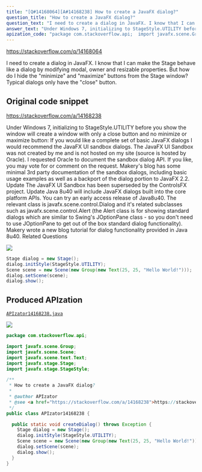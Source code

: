 ```yaml
---
title: "[Q#14168064][A#14168238] How to create a JavaFX dialog?"
question_title: "How to create a JavaFX dialog?"
question_text: "I need to create a dialog in JavaFX. I know that I can make the Stage behave like a dialog by modifying modal, owner and resizable properties. But how do I hide the \"minimize\" and \"maximize\" buttons from the Stage window? Typical dialogs only have the \"close\" button."
answer_text: "Under Windows 7, initializing to StageStyle.UTILITY before you show the window will create a window with only a close button and no minimize or maximize button: If you would like a complete set of basic JavaFX dialogs I would recommend the JavaFX UI sandbox dialogs. The JavaFX UI Sandbox was not created by me and is not hosted on my site (source is hosted by Oracle).  I requested Oracle to document the sandbox dialog API.  If you like, you may vote for or comment on the request. Makery's blog has some minimal 3rd party documentation of the sandbox dialogs, including basic usage examples as well as a backport of the dialog portion to JavaFX 2.2. Update The JavaFX UI Sandbox has been superseded by the ControlsFX project. Update Java 8u40 will include JavaFX dialogs built into the core platform APIs.  You can try an early access release of Java8u40.  The relevant class is javafx.scene.control.Dialog and it's related subclasses such as javafx.scene.control.Alert (the Alert class is for showing standard dialogs which are similar to Swing's JOptionPane class - so you don't need to use JOptionPane to get out of the box standard dialog functionality). Makery wrote a new blog tutorial for dialog functionality provided in Java 8u40. Related Questions"
apization_code: "package com.stackoverflow.api;  import javafx.scene.Group; import javafx.scene.Scene; import javafx.scene.text.Text; import javafx.stage.Stage; import javafx.stage.StageStyle;  /**  * How to create a JavaFX dialog?  *  * @author APIzator  * @see <a href=\"https://stackoverflow.com/a/14168238\">https://stackoverflow.com/a/14168238</a>  */ public class APIzator14168238 {    public static void createDialog() throws Exception {     Stage dialog = new Stage();     dialog.initStyle(StageStyle.UTILITY);     Scene scene = new Scene(new Group(new Text(25, 25, \"Hello World!\")));     dialog.setScene(scene);     dialog.show();   } }"
---
```


https://stackoverflow.com/q/14168064

I need to create a dialog in JavaFX. I know that I can make the Stage behave like a dialog by modifying modal, owner and resizable properties.
But how do I hide the &quot;minimize&quot; and &quot;maximize&quot; buttons from the Stage window? Typical dialogs only have the &quot;close&quot; button.



## Original code snippet

https://stackoverflow.com/a/14168238

Under Windows 7, initializing to StageStyle.UTILITY before you show the window will create a window with only a close button and no minimize or maximize button:
If you would like a complete set of basic JavaFX dialogs I would recommend the JavaFX UI sandbox dialogs.
The JavaFX UI Sandbox was not created by me and is not hosted on my site (source is hosted by Oracle).  I requested Oracle to document the sandbox dialog API.  If you like, you may vote for or comment on the request.
Makery&#x27;s blog has some minimal 3rd party documentation of the sandbox dialogs, including basic usage examples as well as a backport of the dialog portion to JavaFX 2.2.
Update
The JavaFX UI Sandbox has been superseded by the ControlsFX project.
Update
Java 8u40 will include JavaFX dialogs built into the core platform APIs.  You can try an early access release of Java8u40.  The relevant class is javafx.scene.control.Dialog and it&#x27;s related subclasses such as javafx.scene.control.Alert (the Alert class is for showing standard dialogs which are similar to Swing&#x27;s JOptionPane class - so you don&#x27;t need to use JOptionPane to get out of the box standard dialog functionality).
Makery wrote a new blog tutorial for dialog functionality provided in Java 8u40.
Related Questions

<div class="code-logo"><img src="/stackoverflow.png" /></div>

```java
Stage dialog = new Stage();
dialog.initStyle(StageStyle.UTILITY);
Scene scene = new Scene(new Group(new Text(25, 25, "Hello World!")));
dialog.setScene(scene);
dialog.show();
```

## Produced APIzation

[`APIzator14168238.java`](https://github.com/blind-papers/apization-temp-data/raw/main/search/APIzator14168238.java)

<div class="code-logo"><img src="/apizator.png" /></div>

```java
package com.stackoverflow.api;

import javafx.scene.Group;
import javafx.scene.Scene;
import javafx.scene.text.Text;
import javafx.stage.Stage;
import javafx.stage.StageStyle;

/**
 * How to create a JavaFX dialog?
 *
 * @author APIzator
 * @see <a href="https://stackoverflow.com/a/14168238">https://stackoverflow.com/a/14168238</a>
 */
public class APIzator14168238 {

  public static void createDialog() throws Exception {
    Stage dialog = new Stage();
    dialog.initStyle(StageStyle.UTILITY);
    Scene scene = new Scene(new Group(new Text(25, 25, "Hello World!")));
    dialog.setScene(scene);
    dialog.show();
  }
}

```